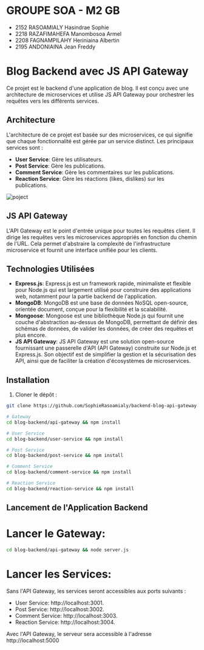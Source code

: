 # GROUPE SOA - M2 GB 
 - 2152  RASOAMIALY Hasindrae Sophie
 - 2218  RAZAFIMAHEFA Manombosoa Armel
 - 2208  FAGNAMPILAHY Heriniaina Albertin
 - 2195  ANDONIAINA Jean Freddy
   
# Blog Backend avec JS API Gateway

Ce projet est le backend d'une application de blog. Il est conçu avec une architecture de microservices et utilise JS API Gateway pour orchestrer les requêtes vers les différents services.

## Architecture

L'architecture de ce projet est basée sur des microservices, ce qui signifie que chaque fonctionnalité est gérée par un service distinct. Les principaux services sont :

- **User Service**: Gère les utilisateurs.
- **Post Service**: Gère les publications.
- **Comment Service**: Gère les commentaires sur les publications.
- **Reaction Service**: Gère les réactions (likes, dislikes) sur les publications.

![poject](https://github.com/SophieRasoamialy/backend-blog-api-gateway/assets/82450731/9109a036-b9b2-4d6a-ad80-81cfb6b71213)


## JS API Gateway

L'API Gateway est le point d'entrée unique pour toutes les requêtes client. Il dirige les requêtes vers les microservices appropriés en fonction du chemin de l'URL. Cela permet d'abstraire la complexité de l'infrastructure microservice et fournit une interface unifiée pour les clients.

## Technologies Utilisées

- **Express.js**: Express.js est un framework rapide, minimaliste et flexible pour Node.js qui est largement utilisé pour construire des applications web, notamment pour la partie backend de l'application.
- **MongoDB**: MongoDB est une base de données NoSQL open-source, orientée document, conçue pour la flexibilité et la scalabilité.
- **Mongoose**: Mongoose est une bibliothèque Node.js qui fournit une couche d'abstraction au-dessus de MongoDB, permettant de définir des schémas de données, de valider les données, de créer des requêtes et plus encore.
- **JS API Gateway**: JS API Gateway est une solution open-source fournissant une passerelle d'API (API Gateway) construite sur Node.js et Express.js. Son objectif est de simplifier la gestion et la sécurisation des API, ainsi que de faciliter la création d'écosystèmes de microservices.

## Installation

1. Cloner le dépôt :

```bash
git clone https://github.com/SophieRasoamialy/backend-blog-api-gateway.git

# Gateway
cd blog-backend/api-gateway && npm install

# User Service
cd blog-backend/user-service && npm install

# Post Service
cd blog-backend/post-service && npm install

# Comment Service
cd blog-backend/comment-service && npm install

# Reaction Service
cd blog-backend/reaction-service && npm install
```
## Lancement de l'Application Backend
# Lancer le Gateway:
```bash
cd blog-backend/api-gateway && node server.js
```
# Lancer les Services:
Sans l'API Gateway, les services seront accessibles aux ports suivants :

- User Service: http://localhost:3001.
- Post Service: http://localhost:3002.
- Comment Service: http://localhost:3003.
- Reaction Service: http://localhost:3004.

Avec l'API Gateway, le serveur sera accessible à l'adresse http://localhost:5000
